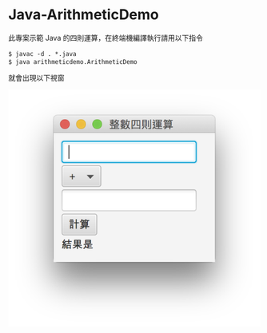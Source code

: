 # Java-ArithmeticDemo

此專案示範 Java 的四則運算，在終端機編譯執行請用以下指令

```
$ javac -d . *.java
$ java arithmeticdemo.ArithmeticDemo
```

就會出現以下視窗

![image](https://github.com/kaichingchang/Java-ArithmeticDemo/blob/master/demo1.png)
